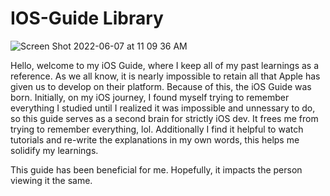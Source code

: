 # IOS-Guide Library

![Screen Shot 2022-06-07 at 11 09 36 AM](https://user-images.githubusercontent.com/64448202/172415862-dccb8fdc-4c1e-4352-99ea-19157e35e460.png)

Hello, welcome to my iOS Guide, where I keep all of my past learnings as a reference. As we all know, it is nearly impossible to 
retain all that Apple has given us to develop on their platform. Because of this, the iOS Guide was born. Initially, on my iOS journey, I found myself trying to remember everything I studied until I realized it was impossible and unnessary to do, so this guide serves as a second brain for strictly iOS dev. It frees me from trying to remember everything, lol. Additionally I find it helpful to watch tutorials and re-write the explanations in my own words, this helps me solidify my learnings. 

This guide has been beneficial for me. Hopefully, it impacts the person viewing it the same.  
